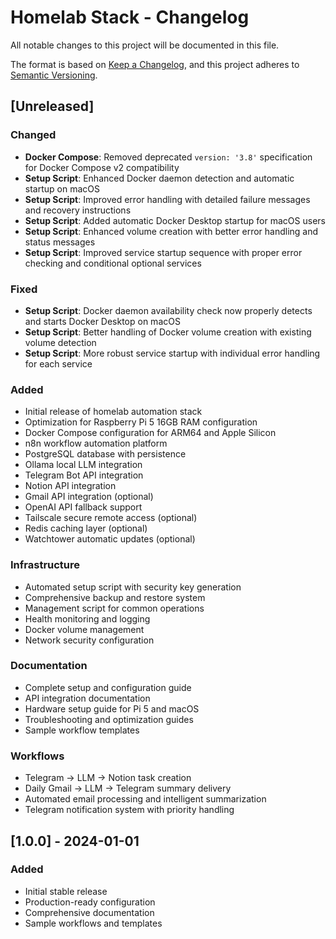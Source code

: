 # Homelab Stack - Changelog

All notable changes to this project will be documented in this file.

The format is based on [Keep a Changelog](https://keepachangelog.com/en/1.0.0/),
and this project adheres to [Semantic Versioning](https://semver.org/spec/v2.0.0.html).

## [Unreleased]

### Changed

- **Docker Compose**: Removed deprecated `version: '3.8'` specification for Docker Compose v2 compatibility
- **Setup Script**: Enhanced Docker daemon detection and automatic startup on macOS
- **Setup Script**: Improved error handling with detailed failure messages and recovery instructions
- **Setup Script**: Added automatic Docker Desktop startup for macOS users
- **Setup Script**: Enhanced volume creation with better error handling and status messages
- **Setup Script**: Improved service startup sequence with proper error checking and conditional optional services

### Fixed

- **Setup Script**: Docker daemon availability check now properly detects and starts Docker Desktop on macOS
- **Setup Script**: Better handling of Docker volume creation with existing volume detection
- **Setup Script**: More robust service startup with individual error handling for each service

### Added

- Initial release of homelab automation stack
- Optimization for Raspberry Pi 5 16GB RAM configuration
- Docker Compose configuration for ARM64 and Apple Silicon
- n8n workflow automation platform
- PostgreSQL database with persistence
- Ollama local LLM integration
- Telegram Bot API integration
- Notion API integration
- Gmail API integration (optional)
- OpenAI API fallback support
- Tailscale secure remote access (optional)
- Redis caching layer (optional)
- Watchtower automatic updates (optional)

### Infrastructure

- Automated setup script with security key generation
- Comprehensive backup and restore system
- Management script for common operations
- Health monitoring and logging
- Docker volume management
- Network security configuration

### Documentation

- Complete setup and configuration guide
- API integration documentation
- Hardware setup guide for Pi 5 and macOS
- Troubleshooting and optimization guides
- Sample workflow templates

### Workflows

- Telegram → LLM → Notion task creation
- Daily Gmail → LLM → Telegram summary delivery
- Automated email processing and intelligent summarization
- Telegram notification system with priority handling

## [1.0.0] - 2024-01-01

### Added

- Initial stable release
- Production-ready configuration
- Comprehensive documentation
- Sample workflows and templates
